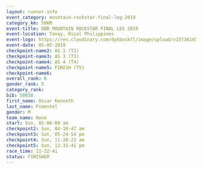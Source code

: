 ```yaml
---
layout: runner-info 
event_category: mountain-rockstar-final-leg-2019 
category_km: 50KM 
event-title: DBB MOUNTAIN ROCKSTAR FINAL LEG 2019 
event-location: Tanay, Rizal Philippines 
event-logo: https://res.cloudinary.com/dykbosktl/image/upload/v1573614508/Logo/DBB-Mountain-Rockstar-2019-1280_tk9x3w.jpg
event-date: 05-05-2019 
checkpoint-name2: AS 1 (T2) 
checkpoint-name3: AS 3 (T3) 
checkpoint-name4: AS 4 (T4) 
checkpoint-name5: FINISH (T5) 
checkpoint-name6: 
overall_rank: 6
gender_rank: 5
category_rank: 
bib: 50038
first_name: Oscar Kenneth
last_name: Pimentel
gender: M
team_name: None
start: Sun, 01-00-00 am
checkpoint2: Sun, 04-10-47 am
checkpoint3: Sat, 05-24-54 pm
checkpoint4: Sun, 11-28-22 am
checkpoint5: Sun, 12-32-41 pm
race_time: 11-32-41
status: FINISHER
---
```

